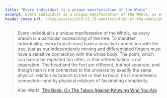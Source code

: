 ```yaml
---
title: "Every individual is a unique manifestation of the Whole"
excerpt: Every individual is a unique manifestation of the Whole, as every branch is a particular outreaching of the tree.
header_image_url: /blog/assets/2019-11-15-manifestation-of-the-whole/photo-1542448491-515005a365d3.jpeg
---
```


> Every individual is a unique manifestation of the Whole, as every branch is a particular outreaching of the tree. To manifest individuality, every branch must have a sensitive connection with the tree, just as our independently moving and differentiated fingers must have a sensitive connection with the whole body. The point, which can hardly be repeated too often, is that differentiation is not separation. The head and the feet are different, but not separate, and though man is not connected to the universe by exactly the same physical relation as branch to tree or feet to head, he is nonetheless connected—and by physical relations of fascinating complexity.
>
> <footer class="blockquote-footer">Alan Watts, <a href="https://www.goodreads.com/work/quotes/58910">The Book: On The Taboo Against Knowing Who You Are</a></footer>

